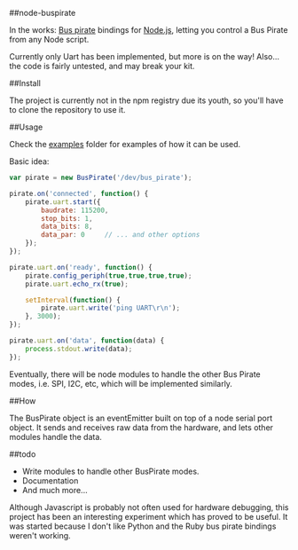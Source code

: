 ##node-buspirate

In the works: [Bus pirate](http://dangerousprototypes.com/docs/Bus_Pirate) bindings for [Node.js](http://nodejs.org), letting you control a Bus Pirate from any Node script.

Currently only Uart has been implemented, but more is on the way! Also… the code is fairly untested, and may break your kit. 


##Install

The project is currently not in the npm registry due its youth, so you'll have to clone the repository to use it.


##Usage

Check the [examples](https://github.com/rmhsilva/node-buspirate/tree/master/examples) folder for examples of how it can be used.

Basic idea:
```javascript
var pirate = new BusPirate('/dev/bus_pirate');

pirate.on('connected', function() {
	pirate.uart.start({
		baudrate: 115200,
		stop_bits: 1,
		data_bits: 8,
		data_par: 0     // ... and other options
	});
});

pirate.uart.on('ready', function() {
	pirate.config_periph(true,true,true,true);
	pirate.uart.echo_rx(true);

	setInterval(function() {
		pirate.uart.write('ping UART\r\n');
	}, 3000);
});

pirate.uart.on('data', function(data) {
	process.stdout.write(data);
});	
```

Eventually, there will be node modules to handle the other Bus Pirate modes, i.e. SPI, I2C, etc, which will be implemented similarly.


##How

The BusPirate object is an eventEmitter built on top of a node serial port object.  It sends and receives raw data from the hardware, and lets other modules handle the data.


##todo

* Write modules to handle other BusPirate modes.
* Documentation
* And much more...


Although Javascript is probably not often used for hardware debugging, this project has been an interesting experiment which has proved to be useful.  It was started because I don't like Python and the Ruby bus pirate bindings weren't working.